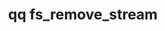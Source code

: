 ---
category: fs
command: fs_remove_stream
keywords: qq, qq_cli, fs_remove_stream
optional_options:
- alternate: []
  help: File or directory path
  name: --path
  required: false
- alternate: []
  help: File or directory ID
  name: --id
  required: false
- alternate: []
  help: Stream id to remove
  name: --stream-id
  required: false
- alternate: []
  help: Stream name to remove
  name: --stream-name
  required: false
permalink: /qq-cli-command-guide/fs/fs_remove_stream.html
positional_options: []
sidebar: qq_cli_command_reference_sidebar
summary: This section explains how to use the <code>qq fs_remove_stream</code> command.
synopsis: Remove a stream from file or directory
title: qq fs_remove_stream
usage: qq fs_remove_stream [-h] (--path PATH | --id ID) (--stream-id STREAM_ID | --stream-name
  STREAM_NAME)
zendesk_source: qq CLI Command Guide

---